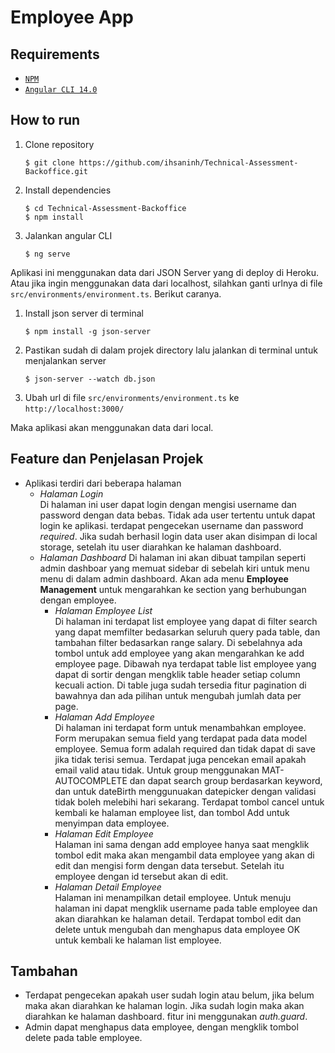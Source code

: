 # Employee App

## Requirements
* [`NPM`](https://www.npmjs.com/get-npm)
* [`Angular CLI 14.0`](https://cli.angular.io/)
## How to run
1. Clone repository
   ```
   $ git clone https://github.com/ihsaninh/Technical-Assessment-Backoffice.git
   ```
2. Install dependencies
   ```
   $ cd Technical-Assessment-Backoffice
   $ npm install
   ```
3. Jalankan angular CLI
   ```
   $ ng serve
   ```

Aplikasi ini menggunakan data dari JSON Server yang di deploy di Heroku. Atau jika ingin menggunakan data dari localhost, silahkan ganti urlnya di file `src/environments/environment.ts`. Berikut caranya.

1. Install json server di terminal
   ```
   $ npm install -g json-server
   ```
2. Pastikan sudah di dalam projek directory lalu jalankan di terminal untuk menjalankan server
   ```
   $ json-server --watch db.json
   ```
3. Ubah url di file `src/environments/environment.ts` ke `http://localhost:3000/`
   
Maka aplikasi akan menggunakan data dari local.

## Feature dan Penjelasan Projek
* Aplikasi terdiri dari beberapa halaman
  * *Halaman Login*<br />
    Di halaman ini user dapat login dengan mengisi username dan password dengan data bebas. Tidak ada user tertentu untuk dapat login ke aplikasi. terdapat pengecekan username dan password *required*. Jika sudah berhasil login data user akan disimpan di local storage, setelah itu user diarahkan ke halaman dashboard.
    <br />
  * *Halaman Dashboard*
    Di halaman ini akan dibuat tampilan seperti admin dashboar yang memuat sidebar di sebelah kiri untuk menu menu di dalam admin dashboard. Akan ada menu **Employee Management** untuk mengarahkan ke section yang berhubungan dengan employee.
    * *Halaman Employee List*<br />
      Di halaman ini terdapat list employee yang dapat di filter search yang dapat memfilter bedasarkan seluruh query pada table, dan tambahan filter bedasarkan range salary. Di sebelahnya ada tombol untuk add employee yang akan mengarahkan ke add employee page. Dibawah nya terdapat table list employee yang dapat di sortir dengan mengklik table header setiap column kecuali action. Di table juga sudah tersedia fitur pagination di bawahnya dan ada pilihan untuk mengubah jumlah data per page.
    * *Halaman Add Employee*<br />
      Di halaman ini terdapat form untuk menambahkan employee. Form merupakan semua field yang terdapat pada data model employee. Semua form adalah required dan tidak dapat di save jika tidak terisi semua. Terdapat juga pencekan email apakah email valid atau tidak. Untuk group menggunakan MAT-AUTOCOMPLETE dan dapat search group berdasarkan keyword, dan untuk dateBirth menggunuakan datepicker dengan validasi tidak boleh melebihi hari sekarang. Terdapat tombol cancel untuk kembali ke halaman employee list, dan tombol Add untuk menyimpan data employee.
    * *Halaman Edit Employee*<br />
      Halaman ini sama dengan add employee hanya saat mengklik tombol edit maka akan mengambil data employee yang akan di edit dan mengisi form dengan data tersebut. Setelah itu employee dengan id tersebut akan di edit.
    * *Halaman Detail Employee*<br />
      Halaman ini menampilkan detail employee. Untuk menuju halaman ini dapat mengklik username pada table employee dan akan diarahkan ke halaman detail. Terdapat tombol edit dan delete untuk mengubah dan menghapus data employee OK untuk kembali ke halaman list employee.

## Tambahan
  * Terdapat pengecekan apakah user sudah login atau belum, jika belum maka akan diarahkan ke halaman login. Jika sudah login maka akan diarahkan ke halaman dashboard. fitur ini menggunakan *auth.guard*.<br />
  * Admin dapat menghapus data employee, dengan mengklik tombol delete pada table employee.
